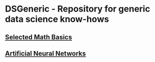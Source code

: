 # DSGeneric - Repository for generic data science know-hows

## [Selected Math Basics](Math.md)
## [Artificial Neural Networks](NeuralNetworks.md)
